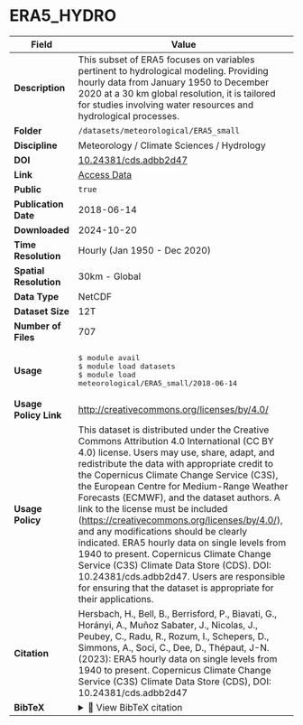 # ERA5_HYDRO

| Field | Value |
|--------|-------|
| **Description** | This subset of ERA5 focuses on variables pertinent to hydrological modeling. Providing hourly data from January 1950 to December 2020 at a 30 km global resolution, it is tailored for studies involving water resources and hydrological processes. |
| **Folder** | `/datasets/meteorological/ERA5_small` |
| **Discipline** | Meteorology / Climate Sciences / Hydrology |
| **DOI** | [10.24381/cds.adbb2d47](https://doi.org/10.24381/cds.adbb2d47) |
| **Link** | [Access Data](https://app.globus.org/file-manager?origin_id=6d8a51dd-711a-4862-ab6e-340b1589c4c6&origin_path=%2F) |
| **Public** | `true` |
| **Publication Date** | 2018-06-14 |
| **Downloaded** | 2024-10-20 |
| **Time Resolution** | Hourly (Jan 1950 - Dec 2020) |
| **Spatial Resolution** | 30km - Global |
| **Data Type** | NetCDF |
| **Dataset Size** | 12T |
| **Number of Files** | 707 |
| **Usage** | <pre>&#36; module avail<br>&#36; module load datasets<br>&#36; module load meteorological/ERA5_small/2018-06-14</pre> |
| **Usage Policy Link** | http://creativecommons.org/licenses/by/4.0/ |
| **Usage Policy** | This dataset is distributed under the Creative Commons Attribution 4.0 International (CC BY 4.0) license. Users may use, share, adapt, and redistribute the data with appropriate credit to the Copernicus Climate Change Service (C3S), the European Centre for Medium-Range Weather Forecasts (ECMWF), and the dataset authors. A link to the license must be included (https://creativecommons.org/licenses/by/4.0/), and any modifications should be clearly indicated. ERA5 hourly data on single levels from 1940 to present. Copernicus Climate Change Service (C3S) Climate Data Store (CDS). DOI: 10.24381/cds.adbb2d47. Users are responsible for ensuring that the dataset is appropriate for their applications. |
| **Citation** | Hersbach, H., Bell, B., Berrisford, P., Biavati, G., Horányi, A., Muñoz Sabater, J., Nicolas, J., Peubey, C., Radu, R., Rozum, I., Schepers, D., Simmons, A., Soci, C., Dee, D., Thépaut, J-N. (2023): ERA5 hourly data on single levels from 1940 to present. Copernicus Climate Change Service (C3S) Climate Data Store (CDS), DOI: 10.24381/cds.adbb2d47 |
| **BibTeX** | <details><summary>📜 View BibTeX citation</summary><pre>@dataset{hersbach_era5_singlelevels_2023,<br>  author    = {Hersbach, H. and Bell, B. and Berrisford, P. and Biavati, G. and Horányi, A. and Muñoz Sabater, J. and Nicolas, J. and Peubey, C. and Radu, R. and Rozum, I. and Schepers, D. and Simmons, A. and Soci, C. and Dee, D. and Thépaut, J.-N.},<br>  title     = {ERA5 hourly data on single levels from 1940 to present},<br>  year      = {2023},<br>  publisher = {Copernicus Climate Change Service (C3S) Climate Data Store (CDS)},<br>  doi       = {10.24381/cds.adbb2d47},<br>  url       = {https://doi.org/10.24381/cds.adbb2d47}<br>}</pre> |
